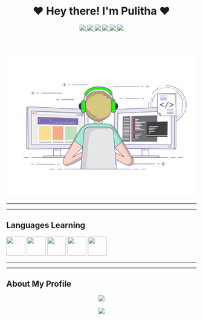 <h1 align="center"><b>❤️ Hey there! I'm Pulitha  ❤️</b></h1>

<p align="center">
 <a href="https://github.com/Pulithasethnindu" alt="made-with-python"> <img src="https://github.com/souvikguria98/souvikguria98/blob/master/Hi.gif"width="50" /></a><a href="https://github.com/Pulithasethnindu" alt="made-with-python"> <img src="https://github.com/souvikguria98/souvikguria98/blob/master/Hi.gif"width="50" /></a><a href="https://github.com/Pulithasethnindu" alt="made-with-python"> <img src="https://github.com/souvikguria98/souvikguria98/blob/master/Hi.gif"width="50" /></a><a href="https://github.com/Pulithasethnindu" alt="made-with-python"> <img src="https://github.com/souvikguria98/souvikguria98/blob/master/Hi.gif"width="50" /></a><a href="https://github.com/Pulithasethnindu" alt="made-with-python"> <img src="https://github.com/souvikguria98/souvikguria98/blob/master/Hi.gif"width="50" /></a><a href="https://github.com/Pulithasethnindu" alt="made-with-python"> <img src="https://github.com/souvikguria98/souvikguria98/blob/master/Hi.gif"width="50" /></a>
</p>


<br><br>

<p align="center"><a href="https://github.com/Pulithasethnindu"><img src="https://github.com/Pulithasethnindu/Pulithasethnindu/blob/main/Media/gif3.gif" width="500"></a></p>





---
 ___

<h2 align="left">Languages Learning</h2>
<!-- programming langs i work-->
<p align="left">
<a href="https://github.com/Pulithasethnindu"><img src="https://i.ibb.co/g6xRn5j/ebb6af261fc4.png" width="50px" height="50px"/></a>
<a href="https://github.com/Pulithasethnindu"><img src="https://i.ibb.co/fxdjzm3/651b38bc8ab6.png" width="50px" height="50px"/></a>
<a href="https://github.com/Pulithasethnindu"><img src="https://i.ibb.co/SfjbmYJ/d007afb6b40e.png" width="50px" height="50px"/></a>
<a href="https://github.com/Pulithasethnindu"><img src="https://i.ibb.co/4snFd5N/6cfd03aa4894.png" width="50px" height="50px"/></a>
<a href="https://github.com/Pulithasethnindu"><img src="https://i.ibb.co/4W2GHjM/4a7d2d39ab90.png" width="50px" height="50px"/></a>
 



---
 ___
 







<h2><b>About My Profile</h2></b>
<p align="center">
  <a href="https://github.com/Pulithasethnindu"><img width="550" src="https://github-readme-stats.vercel.app/api?username=Pulithasethnindu&show_icons=true&theme=chartreuse-dark&&icon_color=0000e6&title_color=00ff00&bg_color=000000&text_color=ffffff&include_all_commits=true&count_private=true&disable_animations=false&custom_title=About+✬Pulitha Sethnindu✬+'s+GitHub+Profile"></a>
</p>

<p align="center">
  <a href="https://github.com/Pulithasethnindu"><img width="550" src="https://github-readme-stats.vercel.app/api/top-langs/?username=ravindu01manoj&layout=compact&show_icons=true&theme=chartreuse-dark&&icon_color=0000e6&title_color=00ff00&bg_color=000000&text_color=ffffff&langs_count=20&disable_animations=false"></a>
</p>

